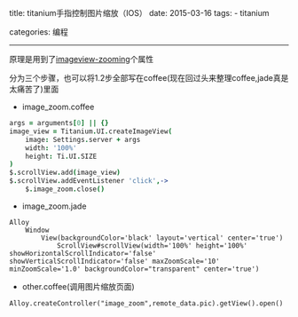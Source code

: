 title: titanium手指控制图片缩放（IOS）
date: 2015-03-16
tags: 
    - titanium

categories: 编程

---

原理是用到了[imageview-zooming](https://developer.appcelerator.com/question/121257/imageview-zooming)个属性

<!-- more -->

分为三个步骤，也可以将1.2步全部写在coffee(现在回过头来整理coffee,jade真是太痛苦了)里面

- image_zoom.coffee 

```coffeeScript
args = arguments[0] || {}
image_view = Titanium.UI.createImageView(
    image: Settings.server + args  
    width: '100%'
    height: Ti.UI.SIZE
)
$.scrollView.add(image_view)
$.scrollView.addEventListener 'click',->
    $.image_zoom.close()                   
```    
- image_zoom.jade  

```jade
Alloy
    Window
        View(backgroundColor='black' layout='vertical' center='true')
            ScrollView#scrollView(width='100%' height='100%' showHorizontalScrollIndicator='false' showVerticalScrollIndicator='false' maxZoomScale='10' minZoomScale='1.0' backgroundColor="transparent" center='true')      
```
- other.coffee(调用图片缩放页面)  

```
Alloy.createController("image_zoom",remote_data.pic).getView().open()      
```